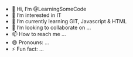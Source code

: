- 👋 Hi, I’m @LearningSomeCode
- 👀 I’m interested in IT
- 🌱 I’m currently learning GIT, Javascript & HTML
- 💞️ I’m looking to collaborate on ...
- 📫 How to reach me ...
- 😄 Pronouns: ...
- ⚡ Fun fact: ...

<!---
LearningSomeCode/LearningSomeCode is a ✨ special ✨ repository because its `README.md` (this file) appears on your GitHub profile.
You can click the Preview link to take a look at your changes.
--->
